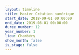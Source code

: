 ```yaml
---
layout: timeline
title: Master Création numérique
start_date: 2018-09-01 00:00:00
end_date: 2019-08-01 00:00:00
duree_number: 12
year_number: 1
lieu: Chambéry
show_month: false
is_stage: false
---
```

